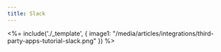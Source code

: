 ```yaml
---
title: Slack
---
```

<%= include('./_template', {
  image1: "/media/articles/integrations/third-party-apps-tutorial-slack.png"
}) %>
